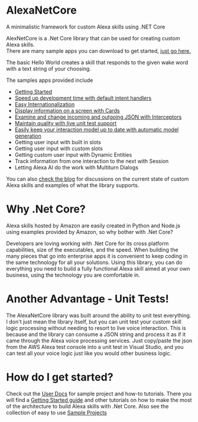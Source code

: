 # AlexaNetCore
A minimalistic framework for custom Alexa skills using .NET Core

AlexNetCore is a .Net Core library that can be used for creating custom Alexa skills.  
There are many sample apps you can download to get started, 
<a href="https://github.com/bradirby/AlexaNetCore_SampleApps" target="_blank">just go here.</a> 

The basic Hello World creates a skill that responds to the given wake word with a text string of your choosing.  

The samples apps provided include
* <a href="https://www.alexanetcore.com/getting-started/" target="_blank">Getting Started</a>
* <a href="https://www.alexanetcore.com/default-intent-handlers/" target="_blank">Speed up development time with default intent handlers</a>
* <a href="https://www.alexanetcore.com/internationalization/" target="_blank">Easy Internationalization</a>
* <a href="https://www.alexanetcore.com/cards/" target="_blank">Display information on a screen with Cards</a>
* <a href="https://www.alexanetcore.com/interceptors/" target="_blank">Examine and change incoming and outgoing JSON with Interceptors</a>
* <a href="https://www.alexanetcore.com/unit-testing/" target="_blank">Maintain quality with live unit test support</a>
* <a href="https://www.alexanetcore.com/interaction-model-generator/" target="_blank">Easily keep your interaction model up to date with automatic model generation</a>
* Getting user input with built in slots
* Getting user input with custom slots
* Getting custom user input with Dynamic Entities
* Track information from one interaction to the next with Session
* Letting Alexa AI do the work with Multiturn Dialogs

You can also <a href="https://alexanetcore.com/" target="_blank">check the blog</a> for discussions
on the current state of custom Alexa skills and examples of what the library supports.

# Why .Net Core?
Alexa skills hosted by Amazon are easily created in  Python and Node.js using examples provided by Amazon, 
so why bother with .Net Core?

Developers are loving working with .Net Core for its cross platform capabilities, size of the executables, 
and the speed.  When building the many pieces that go into enterprise apps it is convenient to keep coding 
in the same technology for all your solutions.  Using this library, you can do everything you need to build 
a fully functional Alexa skill aimed at your own business, using the technology you are comfortable in.


# Another Advantage - Unit Tests!
The AlexaNetCore library was built around the ability to unit test everything.  I don't just mean the 
library itself, but you can unit test your custom skill logic processing without needing to resort to 
live voice interaction.  This is because and the library can consume a JSON string and process it as 
if it came through the Alexa voice processing services.  Just copy/paste the json from the AWS Alexa 
test console into a unit test in Visual Studio, and you can test all your voice logic just like you 
would other business logic.

# How do I get started?
Check out the [User Docs](https://alexanetcore.com/) for sample project and how-to tutorials.  There you
will find a [Getting Started guide](https://alexanetcore.com/getting-started/) and other tutorials on how to make the 
most of the architecture to build Alexa skills with .Net Core.  Also see the collection of easy to use 
[Sample Projects](https://github.com/bradirby/AlexaNetCore_SampleApps/)

